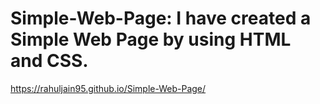 # Simple-Web-Page: I have created a Simple Web Page by using HTML and CSS.
https://rahuljain95.github.io/Simple-Web-Page/

